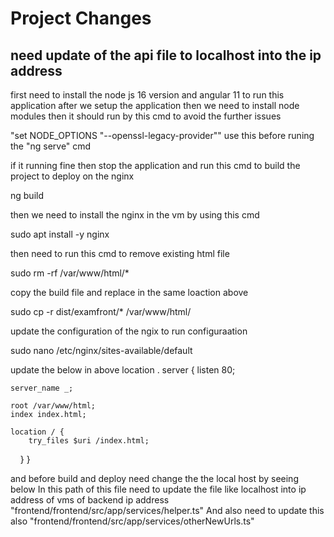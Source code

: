 # Project Changes

## need update of the  api file to localhost into the ip address
first need to install the node js 16 version and angular 11 to run this application
after we setup the application then we need to install node modules 
then it should run by this cmd to avoid the further issues 

"set NODE_OPTIONS "--openssl-legacy-provider""
use this before runing the "ng serve" cmd


if it running fine then stop the application 
and run this cmd to build the project to deploy on the nginx 

ng build

then we need to install the nginx in the vm by using this cmd

sudo apt install -y nginx

then need to run this cmd to remove existing html file

sudo rm -rf /var/www/html/*

copy the build file and replace in the same loaction above 

sudo cp -r dist/examfront/* /var/www/html/

update the configuration of the ngix to run configuraation

sudo nano /etc/nginx/sites-available/default

update the below in above location 
.
server {
    listen 80;

    server_name _;

    root /var/www/html;
    index index.html;

    location / {
        try_files $uri /index.html;
    }
}

and before build and deploy need change the the local host by seeing below 
In this path of this file need to update the file like localhost into ip address of vms  of backend ip address
"frontend/frontend/src/app/services/helper.ts"
And also need to update this also
"frontend/frontend/src/app/services/otherNewUrls.ts"
 
